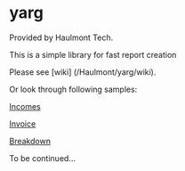 yarg
====

Provided by Haulmont Tech.

This is a simple library for fast report creation

Please see [wiki] (/Haulmont/yarg/wiki). 

Or look through following samples: 

[Incomes](/core/test/sample/incomes/IncomesTest.java)

[Invoice](/core/test/sample/invoice/InvoiceTest.java)

[Breakdown](/core/test/sample/financedetails/BreakdownTest.java)

To be continued...
